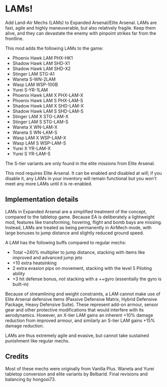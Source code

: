 # LAMs!

Add Land-Air Mechs (LAMs) to Expanded Arsenal/Elite Arsenal. LAMs are fast, agile and highly maneuverable, but also relatively fragile. Keep them alive, and they can devastate the enemy with pinpoint strikes far from the frontline.

This mod adds the following LAMs to the game:

- Phoenix Hawk LAM PHX-HK1
- Shadow Hawk LAM SHD-X1
- Shadow Hawk LAM SHD-X2
- Stinger LAM STG-A1
- Waneta S-WN-2LAM
- Wasp LAM WSP-100B
- Yurei S-YR-1LAM
- Phoenix Hawk LAM X PHX-LAM-X
- Phoenix Hawk LAM S PHX-LAM-S
- Shadow Hawk LAM X SHD-LAM-X
- Shadow Hawk LAM S SHD-LAM-S
- Stinger LAM X STG-LAM-X
- Stinger LAM S STG-LAM-S
- Waneta X WN-LAM-X
- Waneta S WN-LAM-S
- Wasp LAM X WSP-LAM-X
- Wasp LAM S WSP-LAM-S
- Yurei X YR-LAM-X
- Yurei S YR-LAM-S

The S-tier variants are only found in the elite missions from Elite Arsenal.

This mod requires Elite Arsenal. It can be enabled and disabled at will; if you disable it, any LAMs in your inventory will remain functional but you won't meet any more LAMs until it is re-enabled.


## Implementation details

LAMs in Expanded Arsenal are a simplified treatment of the concept, compared to the tabletop game. Because EA is deliberately a lightweight mod, features like transforming, hovering, flight and bomb bays are missing. Instead, LAMs are treated as being permanently in AirMech mode, with large bonuses to jump distance and slightly reduced ground speed.

A LAM has the following buffs compared to regular mechs:

- Total ~240% multiplier to jump distance, stacking with items like improved and advanced jump jets
- +10 extra heatsinking
- 2 extra evasion pips on movement, stacking with the level 5 Piloting ability
- +3 hit defense bonus, _not_ stacking with a ++gyro (essentially the gyro is built-in)

Because of streamlining and weight constraints, a LAM cannot make use of Elite Arsenal defensive items (Passive Defensive Matrix, Hybrid Defensive Package, Heavy Defensive Suite). These represent add-on armour, sensor gear and other protective modifications that would interfere with its aerodynamics. However, an X-tier LAM gains an inherent +10% damage reduction from improved armour, and similarly an S-tier LAM gains +15% damage reduction.

LAMs are thus extremely agile and evasive, but cannot take sustained punishment like regular mechs.


## Credits

Most of these mechs were originally from Vanilla Plus. Waneta and Yurei tabletop conversion and elite variants by Belbarid. Final revisions and balancing by hongooi73.
